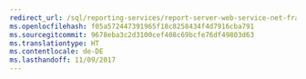 ```yaml
---
redirect_url: /sql/reporting-services/report-server-web-service-net-framework-exception-handling/best-practices/best-practices-for-reporting-services-exception-handling
ms.openlocfilehash: f05a572447391965f18c8258434f4d7916cba791
ms.sourcegitcommit: 9678eba3c2d3100cef408c69bcfe76df49803d63
ms.translationtype: HT
ms.contentlocale: de-DE
ms.lasthandoff: 11/09/2017
---
```

